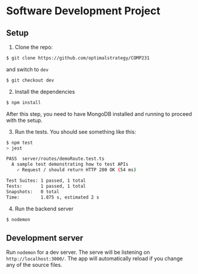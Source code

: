 # Software Development Project

## Setup
1. Clone the repo:
```bash
$ git clone https://github.com/optimalstrategy/COMP231
```

and switch to `dev`
```bash
$ git checkout dev
```

2. Install the dependencies
```bash
$ npm install
```

After this step, you need to have MongoDB installed and running to proceed with the setup.

3. Run the tests. You should see something like this:
```bash
$ npm test
> jest

PASS  server/routes/demoRoute.test.ts
  A sample test demonstrating how to test APIs
    ✓ Request / should return HTTP 200 OK (54 ms)

Test Suites: 1 passed, 1 total
Tests:       1 passed, 1 total
Snapshots:   0 total
Time:        1.875 s, estimated 2 s
```

4. Run the backend server
```bash
$ nodemon
```

## Development server

Run `nodemon` for a dev server. The serve will be listening on `http://localhost:3000/`. The app will automatically reload if you change any of the source files.
